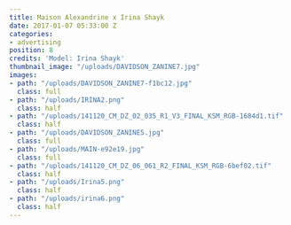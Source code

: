```yaml
---
title: Maison Alexandrine x Irina Shayk
date: 2017-01-07 05:33:00 Z
categories:
- advertising
position: 8
credits: 'Model: Irina Shayk'
thumbnail_image: "/uploads/DAVIDSON_ZANINE7.jpg"
images:
- path: "/uploads/DAVIDSON_ZANINE7-f1bc12.jpg"
  class: full
- path: "/uploads/IRINA2.png"
  class: half
- path: "/uploads/141120_CM_DZ_02_035_R1_V3_FINAL_KSM_RGB-1684d1.tif"
  class: half
- path: "/uploads/DAVIDSON_ZANINE5.jpg"
  class: full
- path: "/uploads/MAIN-e92e19.jpg"
  class: full
- path: "/uploads/141120_CM_DZ_06_061_R2_FINAL_KSM_RGB-6bef02.tif"
  class: half
- path: "/uploads/Irina5.png"
  class: half
- path: "/uploads/irina6.png"
  class: half
---
```



